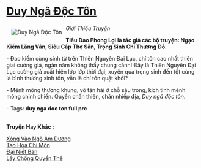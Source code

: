 <a href="https://utruyen.com/duy-nga-doc-ton/5113/" title="Duy Ngã Độc Tôn"><h1>Duy Ngã Độc Tôn</h1></a><div style="display:table"><img align="right" style="float: left; padding: 10px;" src="https://utruyen.com/images/story/200x260/duy-nga-doc-ton.jpg" alt="Duy Ngã Độc Tôn"><i>Giới Thiệu Truyện</i><p></p><strong>Tiểu Đao Phong Lợi là tác giả các bộ truyện: Ngạo Kiếm Lăng Vân, Siêu Cấp Thợ Săn, Trọng Sinh Chi Thương Đồ</strong>.<p></p> - Đao kiếm cùng sinh tử trên Thiên Nguyên Đại Lục, chí tôn cao nhất thiên giai cường giả, ngàn năm không thấy chung cảnh! Đây là Thiên Nguyên Đại Lục cường giả xuất hiện lớp lớp thời đại, xuyên qua trọng sinh đến tột cùng là bình thường sinh tồn, vẫn là chí tôn quật khởi?<p></p> - Mênh mông thương khung, vô tận hải ở chỗ sâu trong, kích tình mênh mông chinh chiến. Quyền chấn thiên, chân nhiếp địa, <em>Duy ngã độc tôn</em>.<p></p> - Tags: <strong>duy nga doc ton full prc</strong></div><p><br><b>Truyện Hay Khác :</b></p><a href="https://utruyen.com/xong-vao-ngo-am-duong/18428/" alt="Xông Vào Ngõ Âm Dương">Xông Vào Ngõ Âm Dương</a><br/><a href="https://github.com/quanluxury/truyenhot/tree/master/truyenhay/5467/" alt="Tạo Hóa Chi Môn">Tạo Hóa Chi Môn</a><br/><a href="https://github.com/quanluxury/truyenhot/tree/master/truyenhay/4465/" alt="Đại Niết Bàn">Đại Niết Bàn</a><br/><a href="https://truyenhot2020.wordpress.com/2019/12/11/lay-chong-quyen-the/" alt="Lấy Chồng Quyền Thế">Lấy Chồng Quyền Thế</a><br/>
